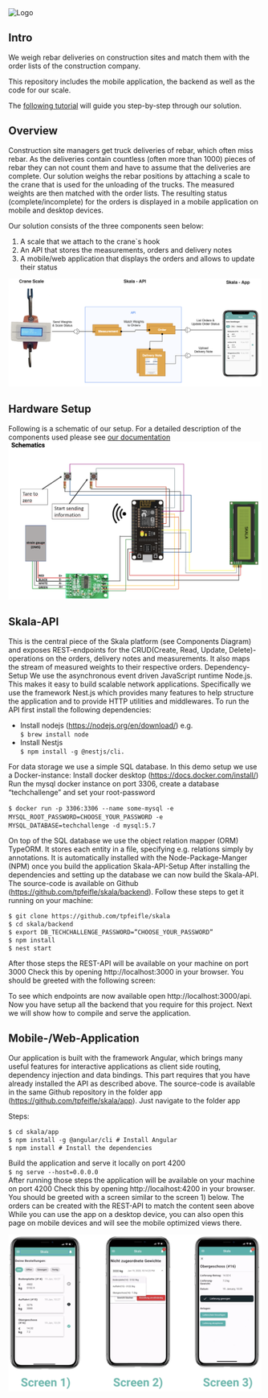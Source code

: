 <img src="https://github.com/tpfeifle/smartcrane/blob/master/app/src/assets/skala_logo.png?raw=true" width="320" alt="Logo" />
  
  
## Intro
We weigh rebar deliveries on construction sites and match them with the order lists of the construction company.

This repository includes the mobile application, the backend as well as the code for our scale.

The <a href="https://github.com/tpfeifle/skala/blob/master/TechnicalProjectDescription_Skala.pdf">following tutorial</a> will guide you step-by-step through our solution.

## Overview

Construction site managers get truck deliveries of rebar, which often miss rebar. As the deliveries contain countless (often more than 1000) pieces of rebar they can not count them and have to assume that the deliveries are complete.
Our solution weighs the rebar positions by attaching a scale to the crane that is used for the unloading of the trucks. The measured weights are then matched with the order lists. The resulting status (complete/incomplete) for the orders is displayed in a mobile application on mobile and desktop devices.

Our solution consists of the three components seen below:

1. A scale that we attach to the crane`s hook
2. An API that stores the measurements, orders and delivery notes
3. A mobile/web application that displays the orders and allows to update their status

![Image of Components](docs/overview_components.png)

## Hardware Setup

Following is a schematic of our setup. For a detailed description of the components used please see
<a href="https://github.com/tpfeifle/skala/blob/master/TechnicalProjectDescription_Skala.pdf">our documentation</a>
![Image of Hardware Schematics](docs/hardware_schematics.png)

## Skala-API

This is the central piece of the Skala platform (see Components Diagram) and exposes REST-endpoints for the CRUD(Create, Read, Update, Delete)-operations on the orders, delivery notes and measurements. It also maps the stream of measured weights to their respective orders.
Dependency-Setup
We use the asynchronous event driven JavaScript runtime Node.js. This makes it easy to build scalable network applications. Specifically we use the framework Nest.js which provides many features to help structure the application and to provide HTTP utilities and middlewares. To run the API first install the following dependencies:

- Install nodejs (https://nodejs.org/en/download/)
  e.g.  
  `$ brew install node`
- Install Nestjs  
  `$ npm install -g @nestjs/cli.`

For data storage we use a simple SQL database. In this demo setup we use a Docker-instance:
Install docker desktop (https://docs.docker.com/install/)
Run the mysql docker instance on port 3306, create a database “techchallenge” and set your root-password

`$ docker run -p 3306:3306 --name some-mysql -e MYSQL_ROOT_PASSWORD=CHOOSE_YOUR_PASSWORD -e MYSQL_DATABASE=techchallenge -d mysql:5.7`

On top of the SQL database we use the object relation mapper (ORM) TypeORM. It stores each entity in a file, specifying e.g. relations simply by annotations. It is automatically installed with the Node-Package-Manger (NPM) once you build the application
Skala-API-Setup
After installing the dependencies and setting up the database we can now build the Skala-API.
The source-code is available on Github (https://github.com/tpfeifle/skala/backend).
Follow these steps to get it running on your machine:

```
$ git clone https://github.com/tpfeifle/skala
$ cd skala/backend
$ export DB_TECHCHALLENGE_PASSWORD=”CHOOSE_YOUR_PASSWORD”
$ npm install
$ nest start
```

After those steps the REST-API will be available on your machine on port 3000
Check this by opening http://localhost:3000 in your browser. You should be greeted with the following screen:

To see which endpoints are now available open http://localhost:3000/api.
Now you have setup all the backend that you require for this project. Next we will show how to compile and serve the application.

## Mobile-/Web-Application

Our application is built with the framework Angular, which brings many useful features for interactive applications as client side routing, dependency injection and data bindings.
This part requires that you have already installed the API as described above.
The source-code is available in the same Github repository in the folder app (https://github.com/tpfeifle/skala/app). Just navigate to the folder app

Steps:

```
$ cd skala/app
$ npm install -g @angular/cli # Install Angular
$ npm install # Install the dependencies
```

Build the application and serve it locally on port 4200  
`$ ng serve --host=0.0.0.0`  
After running those steps the application will be available on your machine on port 4200
Check this by opening http://localhost:4200 in your browser. You should be greeted with a screen similar to the screen 1) below.
The orders can be created with the REST-API to match the content seen above
While you can use the app on a desktop device, you can also open this page on mobile devices and will see the mobile optimized views there.

![Image of Mobile Screens](docs/mobile_screens.png)
